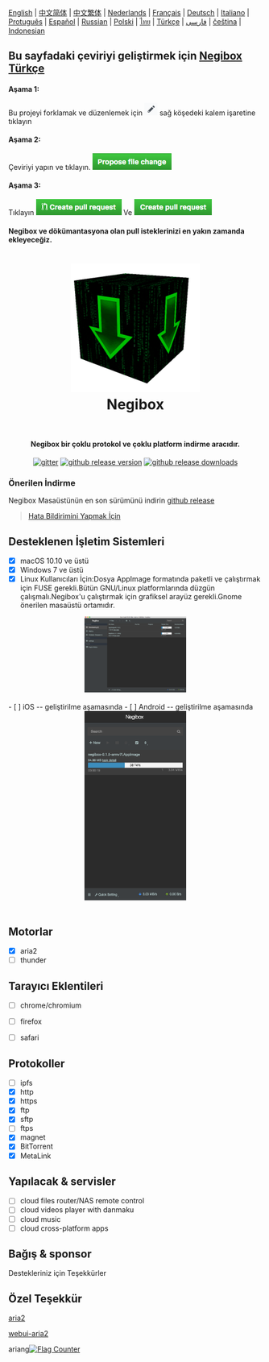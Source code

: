 [English](https://github.com/hugetiny/negibox/blob/master/README.md) |
[中文简体](https://github.com/hugetiny/negibox/blob/master/READMECN.md) |
[中文繁体](https://github.com/hugetiny/negibox/blob/master/READMETW.md) |
[Nederlands](https://github.com/hugetiny/negibox/blob/master/READMENL.md) |
[Français](https://github.com/hugetiny/negibox/blob/master/READMEFR.md) |
[Deutsch](https://github.com/hugetiny/negibox/blob/master/READMEDE.md) |
[Italiano](https://github.com/hugetiny/negibox/blob/master/READMEIT.md) |
[Protuguês](https://github.com/hugetiny/negibox/blob/master/READMEBR.md) |
[Español](https://github.com/hugetiny/negibox/blob/master/READMEES.md) |
[Russian](https://github.com/hugetiny/negibox/blob/master/READMERU.md) |
[Polski](https://github.com/hugetiny/negibox/blob/master/READMEPL.md) |
[ไทย](https://github.com/hugetiny/negibox/blob/master/READMETH.md) |
[Türkçe](https://github.com/hugetiny/negibox/blob/master/READMETR.md) |
[فارسی](https://github.com/hugetiny/negibox/blob/master/READMEIR.md) |
[čeština](https://github.com/hugetiny/negibox/blob/master/READMECZ.md) |
[Indonesian](https://github.com/hugetiny/negibox/blob/master/READMEID.md)

## Bu sayfadaki çeviriyi geliştirmek için [Negibox Türkçe](https://github.com/hugetiny/negibox/blob/master/translate/tr_TR.js)

#### Aşama 1:
Bu projeyi forklamak ve düzenlemek için <img src="docs/imgs/pencil.png"> sağ köşedeki kalem işaretine tıklayın
#### Aşama 2:
Çeviriyi yapın ve tıklayın.
<img src="docs/imgs/propose.png">

#### Aşama 3:
Tıklayın
<img src="docs/imgs/create-pull-request.png">
Ve
<img src="docs/imgs/create-pull-request1.png">

#### Negibox ve dökümantasyona olan pull isteklerinizi en yakın zamanda ekleyeceğiz.

<h1 align="center">
    <img src="docs/imgs/icon-gif.gif" alt="Negibox" width="256">
  <br>
  Negibox
  <br>
  <br>
</h1>
<h4 align="center">Negibox bir çoklu protokol ve çoklu platform indirme aracıdır.</h4>
<p align="center">
  <a href="https://gitter.im/negibox/community"><img src="https://img.shields.io/badge/gitter-join%20chat%20%E2%86%92-brightgreen.svg" alt="gitter"></a>
  <a href="https://github.com/hugetiny/negibox/releases"><img src="https://img.shields.io/github/release/hugetiny/negibox.svg" alt="github release version"></a>
  <a href="https://github.com/hugetiny/negibox/releases"><img src="https://img.shields.io/github/downloads/hugetiny/negibox/total.svg" alt="github release downloads"></a>
</p>



### Önerilen İndirme
Negibox Masaüstünün en son sürümünü indirin [github release](https://github.com/hugetiny/negibox/releases)
>[Hata Bildirimini Yapmak İçin](https://github.com/hugetiny/negibox/issues/new)

## Desteklenen İşletim Sistemleri

- [x] macOS 10.10 ve üstü
- [x] Windows 7 ve üstü
- [x] Linux Kullanıcıları İçin:Dosya AppImage formatında paketli ve çalıştırmak için FUSE gerekli.Bütün GNU/Linux platformlarında düzgün çalışmalı.Negibox'u çalıştırmak için grafiksel arayüz gerekli.Gnome önerilen masaüstü ortamıdır.
<div align="center">
  <a href="https://github.com/hugetiny/negibox/releases">
    <img src="docs/imgs/MacScreenShot.png" alt="Negibox" width="40%">
  </a>
    <br>
    <br>
</div>
- [ ] iOS -- geliştirilme aşamasında
- [ ] Android -- geliştirilme aşamasında
<div align="center">
  <a href="https://github.com/hugetiny/negibox/releases">
    <img src="imgs/mobile.png" alt="Negibox" width="40%">
  </a>
    <br>
    <br>
</div>



## Motorlar
- [x] aria2
- [ ] thunder
## Tarayıcı Eklentileri
- [ ] chrome/chromium
- [ ] firefox
- [ ] safari


## Protokoller

- [ ] ipfs
- [x] http
- [x] https
- [x] ftp
- [x] sftp
- [ ] ftps
- [x] magnet
- [x] BitTorrent
- [x] MetaLink

## Yapılacak & servisler

- [ ] cloud files router/NAS remote control
- [ ] cloud videos player with danmaku
- [ ] cloud music
- [ ] cloud cross-platform apps

## Bağış & sponsor

Destekleriniz için Teşekkürler

## Özel Teşekkür
[aria2](https://github.com/aria2/aria2)

[webui-aria2](https://github.com/ziahamza/webui-aria2)

ariang<a href="http://s04.flagcounter.com/more/Hb"><img src="https://s04.flagcounter.com/countxl/Hb/bg_141414/txt_EBEBEB/border_141414/columns_8/maxflags_32/viewers_Negibox/labels_0/pageviews_1/flags_0/percent_0/" alt="Flag Counter" border="0"></a>
